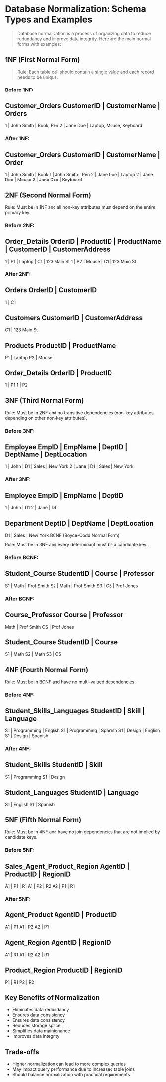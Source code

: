 # Database Normalization: Schema Types and Examples

> Database normalization is a process of organizing data to reduce redundancy and improve data integrity. Here are the main normal forms with examples:

## 1NF (First Normal Form)

> Rule: Each table cell should contain a single value and each record needs to be unique.

### Before 1NF:

Customer_Orders
CustomerID | CustomerName | Orders
---------------------------------
1          | John Smith   | Book, Pen
2          | Jane Doe     | Laptop, Mouse, Keyboard

### After 1NF:

Customer_Orders
CustomerID | CustomerName | Order
--------------------------------
1          | John Smith   | Book
1          | John Smith   | Pen
2          | Jane Doe     | Laptop
2          | Jane Doe     | Mouse
2          | Jane Doe     | Keyboard

## 2NF (Second Normal Form)

Rule: Must be in 1NF and all non-key attributes must depend on the entire primary key.

### Before 2NF:

Order_Details
OrderID | ProductID | ProductName | CustomerID | CustomerAddress
----------------------------------------------------------
1       | P1        | Laptop      | C1         | 123 Main St
1       | P2        | Mouse       | C1         | 123 Main St

### After 2NF:

Orders
OrderID | CustomerID
--------------------
1       | C1

Customers
CustomerID | CustomerAddress
--------------------------
C1         | 123 Main St

Products
ProductID | ProductName
----------------------
P1        | Laptop
P2        | Mouse

Order_Details
OrderID | ProductID
-------------------
1       | P1
1       | P2

## 3NF (Third Normal Form)

Rule: Must be in 2NF and no transitive dependencies (non-key attributes depending on other non-key attributes).

### Before 3NF:

Employee
EmpID | EmpName | DeptID | DeptName | DeptLocation
------------------------------------------------
1     | John    | D1     | Sales    | New York
2     | Jane    | D1     | Sales    | New York

### After 3NF:

Employee
EmpID | EmpName | DeptID
------------------------
1     | John    | D1
2     | Jane    | D1

Department
DeptID | DeptName | DeptLocation
--------------------------------
D1     | Sales    | New York
BCNF (Boyce-Codd Normal Form)

Rule: Must be in 3NF and every determinant must be a candidate key.

### Before BCNF:

Student_Course
StudentID | Course | Professor
------------------------------
S1        | Math   | Prof Smith
S2        | Math   | Prof Smith
S3        | CS     | Prof Jones

### After BCNF:

Course_Professor
Course | Professor
------------------
Math   | Prof Smith
CS     | Prof Jones

Student_Course
StudentID | Course
------------------
S1        | Math
S2        | Math
S3        | CS

## 4NF (Fourth Normal Form)

Rule: Must be in BCNF and have no multi-valued dependencies.

### Before 4NF:

Student_Skills_Languages
StudentID | Skill        | Language
----------------------------------
S1        | Programming  | English
S1        | Programming  | Spanish
S1        | Design      | English
S1        | Design      | Spanish

### After 4NF:

Student_Skills
StudentID | Skill
-------------------
S1        | Programming
S1        | Design

Student_Languages
StudentID | Language
--------------------
S1        | English
S1        | Spanish

## 5NF (Fifth Normal Form)

Rule: Must be in 4NF and have no join dependencies that are not implied by candidate keys.

### Before 5NF:

Sales_Agent_Product_Region
AgentID | ProductID | RegionID
--------------------------------
A1      | P1        | R1
A1      | P2        | R2
A2      | P1        | R1

### After 5NF:

Agent_Product
AgentID | ProductID
-------------------
A1      | P1
A1      | P2
A2      | P1

Agent_Region
AgentID | RegionID
------------------
A1      | R1
A1      | R2
A2      | R1

Product_Region
ProductID | RegionID
-------------------
P1        | R1
P2        | R2

## Key Benefits of Normalization

+ Eliminates data redundancy
+ Ensures data consistency
+ Ensures data consistency
+ Reduces storage space
+ Simplifies data maintenance
+ Improves data integrity

## Trade-offs

+ Higher normalization can lead to more complex queries
+ May impact query performance due to increased table joins
+ Should balance normalization with practical requirements